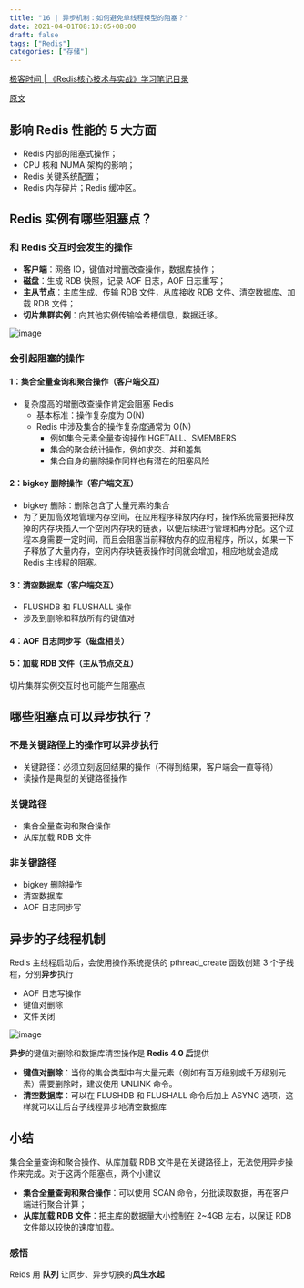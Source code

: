 ```yaml
---
title: "16 | 异步机制：如何避免单线程模型的阻塞？"
date: 2021-04-01T08:10:05+08:00
draft: false
tags: ["Redis"]
categories: ["存储"]
---
```


[极客时间 | 《Redis核心技术与实战》学习笔记目录](../dir)

[原文](https://time.geekbang.org/column/article/285000)

## 影响 Redis 性能的 5 大方面

- Redis 内部的阻塞式操作；
- CPU 核和 NUMA 架构的影响；
- Redis 关键系统配置；
- Redis 内存碎片；Redis 缓冲区。

## Redis 实例有哪些阻塞点？

### 和 Redis 交互时会发生的操作

- **客户端**：网络 IO，键值对增删改查操作，数据库操作；
- **磁盘**：生成 RDB 快照，记录 AOF 日志，AOF 日志重写；
- **主从节点**：主库生成、传输 RDB 文件，从库接收 RDB 文件、清空数据库、加载 RDB 文件；
- **切片集群实例**：向其他实例传输哈希槽信息，数据迁移。

![image](../../../../../post/storage/redis/geekbang/images/chap16-1.jpg)

### 会引起阻塞的操作

#### 1：集合全量查询和聚合操作（客户端交互）

- 复杂度高的增删改查操作肯定会阻塞 Redis
  - 基本标准：操作复杂度为 O(N)
  - Redis 中涉及集合的操作复杂度通常为 O(N)
    - 例如集合元素全量查询操作 HGETALL、SMEMBERS
    - 集合的聚合统计操作，例如求交、并和差集
    - 集合自身的删除操作同样也有潜在的阻塞风险

#### 2：bigkey 删除操作（客户端交互）

- bigkey 删除：删除包含了大量元素的集合
- 为了更加高效地管理内存空间，在应用程序释放内存时，操作系统需要把释放掉的内存块插入一个空闲内存块的链表，以便后续进行管理和再分配。这个过程本身需要一定时间，而且会阻塞当前释放内存的应用程序，所以，如果一下子释放了大量内存，空闲内存块链表操作时间就会增加，相应地就会造成 Redis 主线程的阻塞。

#### 3：清空数据库（客户端交互）

- FLUSHDB 和 FLUSHALL 操作
- 涉及到删除和释放所有的键值对

#### 4：AOF 日志同步写（磁盘相关）

#### 5：加载 RDB 文件（主从节点交互）

切片集群实例交互时也可能产生阻塞点

## 哪些阻塞点可以异步执行？

### 不是关键路径上的操作可以异步执行

- 关键路径：必须立刻返回结果的操作（不得到结果，客户端会一直等待）
- 读操作是典型的关键路径操作

### 关键路径

- 集合全量查询和聚合操作
- 从库加载 RDB 文件

### 非关键路径

- bigkey 删除操作
- 清空数据库
- AOF 日志同步写

## 异步的子线程机制

Redis 主线程启动后，会使用操作系统提供的 pthread_create 函数创建 3 个子线程，分别**异步**执行

- AOF 日志写操作
- 键值对删除
- 文件关闭

![image](../../../../../post/storage/redis/geekbang/images/chap16-2.jpg)

**异步**的键值对删除和数据库清空操作是 **Redis 4.0 后**提供

- **键值对删除**：当你的集合类型中有大量元素（例如有百万级别或千万级别元素）需要删除时，建议使用 UNLINK 命令。
- **清空数据库**：可以在 FLUSHDB 和 FLUSHALL 命令后加上 ASYNC 选项，这样就可以让后台子线程异步地清空数据库

## 小结

集合全量查询和聚合操作、从库加载 RDB 文件是在关键路径上，无法使用异步操作来完成。对于这两个阻塞点，两个小建议

- **集合全量查询和聚合操作**：可以使用 SCAN 命令，分批读取数据，再在客户端进行聚合计算；
- **从库加载 RDB 文件**：把主库的数据量大小控制在 2~4GB 左右，以保证 RDB 文件能以较快的速度加载。

### 感悟

Reids 用 **队列** 让同步、异步切换的**风生水起**